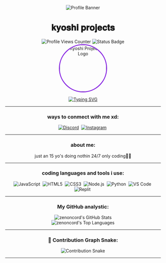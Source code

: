 <div align="center">

  <!-- Banner Image - Constrained Height -->
  <p align="center">
    <img src="https://cdn.discordapp.com/attachments/1358781691073925183/1360704066891812895/IMG_4159.gif?ex=67fc15ea&is=67fac46a&hm=1658dd42ddc02eaae916741942de02dedad46e6fe01b5372ee813433cb0b78d8&" alt="Profile Banner" style="max-height: 150px; width: auto;"/>
    <!-- You can adjust the '150px' value to make it taller or shorter -->
  </p>

  # 𝐤𝐲𝐨𝐬𝐡𝐢 𝐩𝐫𝐨𝐣𝐞𝐜𝐭𝐬

  <!-- Profile Views Counter (Total Views Only) -->
  <img src="https://komarev.com/ghpvc/?username=zenoncord&label=Total%20Profile%20Views&color=blueviolet&style=flat-square&logo=github" alt="Profile Views Counter" />

  <!-- Optional: Status Badge -->
  <img src="https://img.shields.io/badge/Status-Always%20Bored-orange?style=flat-square" alt="Status Badge"/>

  <br>

  <!-- Your Circular Image -->
  <img src="https://cdn.discordapp.com/attachments/1331205297351561260/1360700490874360129/IMG_4010.jpeg?ex=67fc1295&is=67fac115&hm=cecc0c5467583783fdf8d83f30f61942079cbd3447b8b4586132e689ab302244&" alt="Kyoshi Projects Logo" width="150" height="150" style="border-radius: 50%; object-fit: cover; border: 3px solid blueviolet;"/>

  <br>

  <!-- Typing SVG Animation - Updated Text -->
  <a href="https://git.io/typing-svg"><img src="https://readme-typing-svg.demolab.com?font=Fira+Code&weight=700&size=25&pause=1000&color=9400D3¢er=true&vCenter=true&width=435&lines=Welcome+to+Kyoshi+Projects;Bored+all+the+time.." alt="Typing SVG" /></a>

  ---

  <!-- Social Links Section -->
  ### ways to conmect with me xd:
  <p align="center">
    <!-- Corrected Discord User Link -->
    <a href="https://discord.com/users/1258648565081837620" target="_blank"><img src="https://img.shields.io/badge/Discord-%235865F2.svg?&style=for-the-badge&logo=discord&logoColor=white" alt="Discord"/></a> 
    <!-- Updated Instagram Link -->
    <a href="https://instagram.com/xenanoxeni/" target="_blank"><img src="https://img.shields.io/badge/Instagram-%23E4405F.svg?&style=for-the-badge&logo=instagram&logoColor=white" alt="Instagram"/></a> 
  </p>

  ---

  ### about me:
  <p align="center">
    just an 15 yo's doing nothin 24/7 only coding🤷🏻
  </p>

  ---

  ### coding languages and tools i use:
  <p align="center">
    <!-- Updated Skills -->
    <img src="https://img.shields.io/badge/JavaScript-%23F7DF1E.svg?&style=for-the-badge&logo=javascript&logoColor=black" alt="JavaScript"/> 
    <img src="https://img.shields.io/badge/HTML5-%23E34F26.svg?&style=for-the-badge&logo=html5&logoColor=white" alt="HTML5"/> 
    <img src="https://img.shields.io/badge/CSS3-%231572B6.svg?&style=for-the-badge&logo=css3&logoColor=white" alt="CSS3"/> 
    <img src="https://img.shields.io/badge/Node.js-%23339933.svg?&style=for-the-badge&logo=node.js&logoColor=white" alt="Node.js"/> 
    <img src="https://img.shields.io/badge/Python-%233776AB.svg?&style=for-the-badge&logo=python&logoColor=white" alt="Python"/> 
    <img src="https://img.shields.io/badge/VS%20Code-007ACC?style=for-the-badge&logo=visualstudiocode&logoColor=white" alt="VS Code"/> 
    <img src="https://img.shields.io/badge/Replit-F26207?style=for-the-badge&logo=replit&logoColor=white" alt="Replit"/> 
  </p>

  ---

  ### My GitHub analystic:
  <p align="center">
    <!-- Username is set to zenoncord -->
    <img src="https://github-readme-stats.vercel.app/api?username=zenoncord&show_icons=true&theme=radical&rank_icon=github&count_private=true&hide_border=true" alt="zenoncord's GitHub Stats" />
    <br>
    <img src="https://github-readme-stats.vercel.app/api/top-langs/?username=zenoncord&layout=compact&theme=radical&hide_border=true&langs_count=8" alt="zenoncord's Top Languages" />
  </p>

  ---

  <!-- Removed Trophies section as it wasn't in your last code block -->

  ### 🐍 Contribution Graph Snake:
  <p align="center">
    <!-- Make sure to set up the GitHub Action for this to update! https://github.com/platane/snk -->
    <!-- The URL below uses zenoncord as the username -->
    <img src="https://raw.githubusercontent.com/zenoncord/zenoncord/output/github-contribution-grid-snake.svg" alt="Contribution Snake" />
    <!-- Make sure your GitHub Action outputs the file to this exact path, or update the path here -->
  </p>

  ---

</div> <!-- End of center alignment div -->
